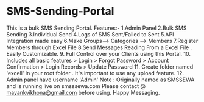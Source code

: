 # SMS-Sending-Portal
This is a bulk SMS Sending Portal.
Features:- 
1.Admin Panel
2.Bulk SMS Sending 
3.Individual Send
4.Logs of SMS Sent/Failed to Sent
5.API Integration made easy
6.Make Groups--> Categories --> Members
7.Register Members through Excel File
8.Send Messages Reading From a Excel File . Easily Customizable.
9. Full Control over your Clients using this Portal.
10. Includes all basic features > Login
                                > Forgot Password
                                > Account Confirmation
                                > Login Records
                                > Update Password
11. Create folder named 'excell' in your root folder . It's important to use any upload feature.
12. Admin panel have username 'Admin'
Note : Originally named as SMSSEWA and is running live on smsssewa.com
 Please contact @ mayankvikhona@gmail.com before using.
 Happy Messaging.
